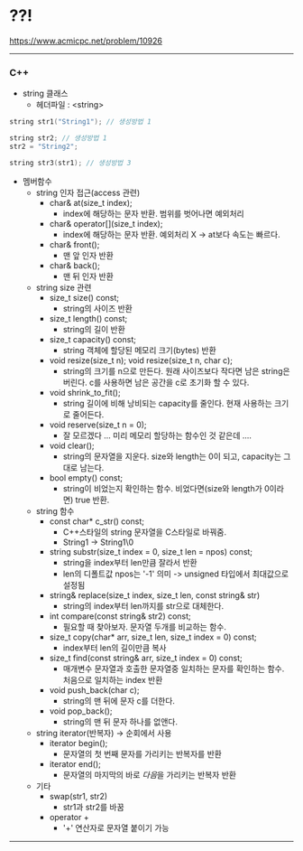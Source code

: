 # ??!

https://www.acmicpc.net/problem/10926

<hr> 

### C++
- string 클래스
  - 헤더파일 : \<string>
  
```cpp
string str1("String1"); // 생성방법 1

string str2; // 생성방법 1
str2 = "String2";

string str3(str1); // 생성방법 3
```

- 멤버함수
  - string 인자 접근(access 관련)
    - char& at(size_t index);
      - index에 해당하는 문자 반환. 범위를 벗어나면 예외처리
    - char& operator[](size_t index);
      - index에 해당하는 문자 반환. 예외처리 X -> at보다 속도는 빠르다.
    - char& front();
      - 맨 앞 인자 반환
    - char& back();
      - 맨 뒤 인자 반환
  - string size 관련
    - size_t size() const;
      - string의 사이즈 반환
    - size_t length() const;
      - string의 길이 반환
    - size_t capacity() const;
      - string 객체에 할당된 메모리 크기(bytes) 반환
    - void resize(size_t n); void resize(size_t n, char c);
      - string의 크기를 n으로 만든다. 원래 사이즈보다 작다면 남은 string은 버린다. c를 사용하면 남은 공간을 c로 초기화 할 수 있다.
    - void shrink_to_fit();
      - string 길이에 비해 낭비되는 capacity를 줄인다. 현재 사용하는 크기로 줄어든다.
    - void reserve(size_t n = 0);
      - 잘 모르겠다 ... 미리 메모리 할당하는 함수인 것 같은데 ....
    - void clear();
      - string의 문자열을 지운다. size와 length는 0이 되고, capacity는 그대로 남는다.
    - bool empty() const;
      - string이 비었는지 확인하는 함수. 비었다면(size와 length가 0이라면) true 반환.
  - string 함수
    - const char* c_str() const;
      - C++스타일의 string 문자열을 C스타일로 바꿔줌.
      - String1 -> String1\0
    - string substr(size_t index = 0, size_t len = npos) const;
      - string을 index부터 len만큼 잘라서 반환
      - len의 디폴트값 npos는 '-1' 의미 -> unsigned 타입에서 최대값으로 설정됨
    - string& replace(size_t index, size_t len, const string& str)
      - string의 index부터 len까지를 str으로 대체한다.
    - int compare(const string& str2) const;
      - 필요할 때 찾아보자. 문자열 두개를 비교하는 함수.
    - size_t copy(char* arr, size_t len, size_t index = 0) const;
        - index부터 len의 길이만큼 복사
    - size_t find(const string& arr, size_t index = 0) const;
      - 매개변수 문자열과 호출한 문자열중 일치하는 문자를 확인하는 함수. 처음으로 일치하는 index 반환
    - void push_back(char c);
      - string의 맨 뒤에 문자 c를 더한다.
    - void pop_back();
      - string의 맨 뒤 문자 하나를 없앤다.
  - string iterator(반복자) -> 순회에서 사용
    - iterator begin();
      - 문자열의 첫 번째 문자를 가리키는 반복자를 반환
    - iterator end();
      - 문자열의 마지막의 바로 *다음*을 가리키는 반복자 반환
  - 기타
    - swap(str1, str2)
      - str1과 str2를 바꿈
    - operator +
      - '+' 연산자로 문자열 붙이기 가능
<hr>

